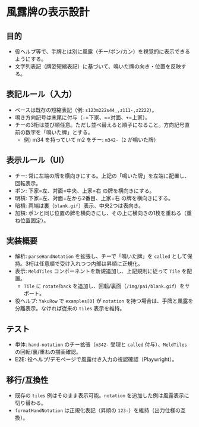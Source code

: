 # 風露牌の表示設計

## 目的

- 役ヘルプ等で、手牌とは別に風露（チー/ポン/カン）を視覚的に表示できるようにする。
- 文字列表記（牌姿短縮表記）に基づいて、鳴いた牌の向き・位置を反映する。

## 表記ルール（入力）

- ベースは既存の短縮表記（例: `s123m222s44_,z111-,z2222`）。
- 鳴き方向記号は末尾に付与（`-`=下家、`=`=対面、`+`=上家）。
- チーの3桁は並び順任意。ただし並べ替えると順子になること。方向記号直前の数字を「鳴いた牌」とする。
  - 例) m34 を持っていて m2 をチー: `m342-`（`2` が鳴いた牌）

## 表示ルール（UI）

- チー: 常に左端の牌を横向きにする。上記の「鳴いた牌」を左端に配置し、回転表示。
- ポン: 下家=左、対面=中央、上家=右 の牌を横向きにする。
- 明槓: 下家=左、対面=左から2番目、上家=右 の牌を横向きにする。
- 暗槓: 両端は裏（`blank.gif`）表示、中央2つは表向き。
- 加槓: ポンと同じ位置の牌を横向きにし、その上に横向きの1枚を重ねる（重ね位置固定）。

## 実装概要

- 解析: `parseHandNotation` を拡張し、チーで「鳴いた牌」を `called` として保持。3桁は任意順で受け入れつつ内部は昇順に正規化。
- 表示: `MeldTiles` コンポーネントを新規追加し、上記規則に従って `Tile` を配置。
  - `Tile` に `rotate`/`back` を追加し、回転/裏面（`/img/pai/blank.gif`）をサポート。
- 役ヘルプ: `YakuRow` で `examples[0]` が `notation` を持つ場合は、手牌と風露を分離表示。なければ従来の `tiles` 表示を維持。

## テスト

- 単体: `hand-notation` のチー拡張（`m342-` 受理と `called` 付与）、`MeldTiles` の回転/裏/重ねの描画確認。
- E2E: 役ヘルプ/デモページで風露付き入力の視認確認（Playwright）。

## 移行/互換性

- 既存の `tiles` 例はそのまま表示可能。`notation` を追加した例は風露表示に切り替わる。
- `formatHandNotation` は正規化表記（昇順の `123-`）を維持（出力仕様の互換）。
